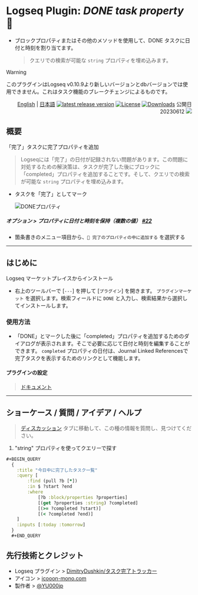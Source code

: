 # Logseq Plugin: *DONE task property* 💪

- ブロックプロパティまたはその他のメソッドを使用して、DONE タスクに日付と時刻を割り当てます。
  > クエリでの検索が可能な `string` プロパティを埋め込みます。

> [!WARNING]
> このプラグインはLogseq v0.10.9より新しいバージョンとdbバージョンでは使用できません。これはタスク機能のブレークチェンジによるものです。

<div align="right">

[English](https://github.com/YU000jp/logseq-plugin-confirmation-done-task) | [日本語](https://github.com/YU000jp/logseq-plugin-confirmation-done-task/blob/main/readme.ja.md)
[![latest release version](https://img.shields.io/github/v/release/YU000jp/logseq-plugin-confirmation-done-task)](https://github.com/YU000jp/logseq-plugin-confirmation-done-task/releases) [![License](https://img.shields.io/github/license/YU000jp/logseq-plugin-confirmation-done-task?color=blue)](https://github.com/YU000jp/logseq-plugin-confirmation-done-task/LICENSE) [![Downloads](https://img.shields.io/github/downloads/YU000jp/logseq-plugin-confirmation-done-task/total.svg)](https://github.com/YU000jp/logseq-plugin-confirmation-done-task/releases) 公開日 20230612 <a href="https://www.buymeacoffee.com/yu000japan"><img src="https://img.buymeacoffee.com/button-api/?text=Buy me a pizza&emoji=🍕&slug=yu000japan&button_colour=FFDD00&font_colour=000000&font_family=Poppins&outline_colour=000000&coffee_colour=ffffff" /></a>
</div>

## 概要

「完了」タスクに完了プロパティを追加
> Logseqには「完了」の日付が記録されない問題があります。この問題に対処するための解決策は、タスクが完了した後にブロックに「completed」プロパティを追加することです。そして、クエリでの検索が可能な `string` プロパティを埋め込みます。
- タスクを「完了」としてマーク

   ![DONEプロパティ](https://github.com/YU000jp/logseq-plugin-confirmation-done-task/assets/111847207/2e7a224f-6efe-4f30-91d9-0e020c2274ce)

##### オプション > プロパティに日付と時刻を保持（複数の値） [#22](https://github.com/YU000jp/logseq-plugin-confirmation-done-task/issues/22#issuecomment-1615900974)

  - 箇条書きのメニュー項目から、`💪 完了のプロパティの中に追加する` を選択する

---

## はじめに

Logseq マーケットプレイスからインストール
  - 右上のツールバーで [`---`] を押して [`プラグイン`] を開きます。 `プラグインマーケット` を選択します。検索フィールドに `DONE` と入力し、検索結果から選択してインストールします。

### 使用方法

- 「DONE」とマークした後に「completed」プロパティを追加するためのダイアログが表示されます。そこで必要に応じて日付と時刻を編集することができます。 `completed` プロパティの日付は、Journal Linked Referencesで完了タスクを表示するためのリンクとして機能します。

#### プラグインの設定

> [ドキュメント](https://github.com/YU000jp/logseq-plugin-confirmation-done-task/wiki/%E3%83%97%E3%83%A9%E3%82%B0%E3%82%A4%E3%83%B3%E8%A8%AD%E5%AE%9A%E3%81%AE%E9%A0%85%E7%9B%AE%E4%B8%80%E8%A6%A7)

---

## ショーケース / 質問 / アイデア / ヘルプ

> [ディスカッション](https://github.com/YU000jp/logseq-plugin-confirmation-done-task/discussions) タブに移動して、この種の情報を質問し、見つけてください。

1. "string" プロパティを使ってクエリーで探す

```clojure
#+BEGIN_QUERY
  {
    :title "今日中に完了したタスク一覧"
    :query [
        :find (pull ?b [*])
        :in $ ?start ?end
        :where
            [?b :block/properties ?properties]
            [(get ?properties :string) ?completed]
            [(>= ?completed ?start)]
            [(< ?completed ?end)]
    ]
    :inputs [:today :tomorrow]
  }
  #+END_QUERY
```

## 先行技術とクレジット

- Logseq プラグイン > [DimitryDushkin/タスク完了トラッカー](https://github.com/DimitryDushkin/logseq-plugin-task-check-date)
- アイコン > [icooon-mono.com](https://icooon-mono.com/13942-%e3%83%9e%e3%83%83%e3%83%81%e3%83%a7%e3%81%ae%e3%82%a4%e3%83%a9%e3%82%b9%e3%83%84/)
- 製作者 > [@YU000jp](https://github.com/YU000jp)
